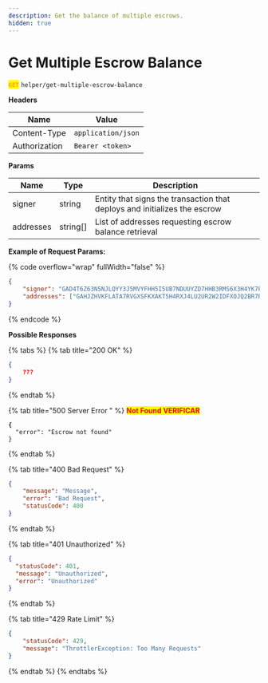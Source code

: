 ```yaml
---
description: Get the balance of multiple escrows.
hidden: true
---
```


# Get Multiple Escrow Balance

<mark style="color:orange;">**`GET`**</mark> `helper/get-multiple-escrow-balance`



**Headers**

| Name         | Value              |
| ------------ | ------------------ |
| Content-Type | `application/json` |
| Authorization  | `Bearer <token>` |

**Params**

| Name    | Type     | Description                                                  |
| ------- | -------- | ------------------------------------------------------------ |
| signer  | string   | Entity that signs the transaction that deploys and initializes the escrow |
| addresses | string[] | List of addresses requesting escrow balance retrieval        |



**Example of Request Params:**

{% code overflow="wrap" fullWidth="false" %}
```json
{
    "signer": "GAD4T6Z63N5NJLQYY3J5MVYFHH5I5UB7NDUUYZD7HHB3RMS6X3H4YK7P",
    "addresses": ["GAHJZHVKFLATA7RVGXSFKXAKT5H4RXJ4LU2UR2W2IDFXOJQ2BR7RHW62",            "GAHJZHVKFLATA7RVGXSFKXAKT5H4RXJ4LU2UR2W2IDFXOJQ2BR7RHW62"]
}
```
{% endcode %}



**Possible Responses**

{% tabs %}
{% tab title="200 OK" %}
```json
{
    ???
}
```
{% endtab %}

{% tab title="500 Server Error " %}
<mark style="color:red;">**Not Found VERIFICAR**</mark>

<pre class="language-json"><code class="lang-json"><strong>{
</strong>  "error": "Escrow not found"
}
</code></pre>
{% endtab %}

{% tab title="400 Bad Request" %}
```json
{
    "message": "Message",
    "error": "Bad Request",
    "statusCode": 400
}
```
{% endtab %}


{% tab title="401 Unauthorized" %}
```json
{
  "statusCode": 401,
  "message": "Unauthorized",
  "error": "Unauthorized"
}
```
{% endtab %}


{% tab title="429 Rate Limit" %}
```json
{
    "statusCode": 429,
    "message": "ThrottlerException: Too Many Requests"
}
```
{% endtab %}
{% endtabs %}
